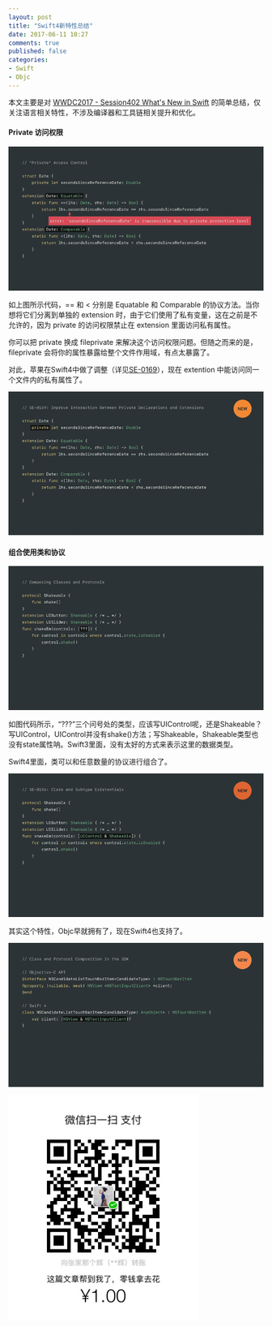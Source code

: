 ```yaml
---
layout: post
title: "Swift4新特性总结"
date: 2017-06-11 10:27
comments: true
published: false
categories: 
- Swift
- Objc
---
```


本文主要是对 [WWDC2017 - Session402 What's New in Swift](https://developer.apple.com/videos/play/wwdc2017/402/) 的简单总结，仅关注语言相关特性，不涉及编译器和工具链相关提升和优化。

#### Private 访问权限

![](/images/posts/wwdc17/402_hd_whats_new_in_swift_0001.png)

如上图所示代码，== 和 < 分别是 Equatable 和 Comparable 的协议方法。当你想将它们分离到单独的 extension 时，由于它们使用了私有变量，这在之前是不允许的，因为 private 的访问权限禁止在 extension 里面访问私有属性。

你可以把 private 换成 fileprivate 来解决这个访问权限问题。但随之而来的是，fileprivate 会将你的属性暴露给整个文件作用域，有点太暴露了。

对此，苹果在Swift4中做了调整（详见[SE-0169](https://github.com/apple/swift-evolution/blob/master/proposals/0169-improve-interaction-between-private-declarations-and-extensions.md)），现在 extention 中能访问同一个文件内的私有属性了。

![](/images/posts/wwdc17/402_hd_whats_new_in_swift_0002.png)

#### 组合使用类和协议

![](/images/posts/wwdc17/402_hd_whats_new_in_swift_0003.png)

如图代码所示，“???”三个问号处的类型，应该写UIControl呢，还是Shakeable？写UIControl，UIControl并没有shake()方法；写Shakeable，Shakeable类型也没有state属性呐。Swift3里面，没有太好的方式来表示这里的数据类型。

Swift4里面，类可以和任意数量的协议进行组合了。

![](/images/posts/wwdc17/402_hd_whats_new_in_swift_0004.png)

其实这个特性，Objc早就拥有了，现在Swift4也支持了。

![](/images/posts/wwdc17/402_hd_whats_new_in_swift_0005.png)







![](/images/posts/thx_money.png)


